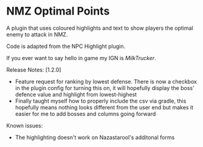 # NMZ Optimal Points
A plugin that uses coloured highlights and text to show players the optimal enemy to attack in NMZ.

Code is adapted from the NPC Highlight plugin.

If you ever want to say hello in game my IGN is *MilkTrucker*.

Release Notes:
[1.2.0]
- Feature request for ranking by lowest defense. There is now a checkbox in the plugin config for turning this on, it will hopefully display the boss' defence value and highlight from lowest-highest
- Finally taught myself how to properly include the csv via gradle, this hopefully means nothing looks different from the user end but makes it easier for me to add bosses and columns going forward

Known issues:     
- The highlighting doesn't work on Nazastarool's additonal forms         
